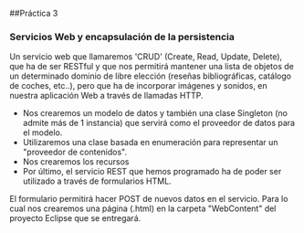 ##Práctica 3

### Servicios Web y encapsulación de la persistencia

Un  servicio web que llamaremos 'CRUD' (Create, Read, Update, Delete), que ha de ser RESTful y que nos permitirá mantener una lista de objetos de un determinado dominio de libre elección (reseñas bibliográficas, catálogo de coches, etc..), pero que ha de incorporar imágenes y sonidos, en nuestra aplicación Web a través de llamadas HTTP.

- Nos crearemos un modelo de datos y también una clase Singleton (no admite más de 1 instancia) que servirá como el proveedor de datos para el modelo.
- Utilizaremos una clase basada en enumeración para representar un "proveedor de contenidos".
- Nos crearemos los recursos
- Por último, el servicio REST que hemos programado ha de poder ser utilizado a través de formularios HTML.

El formulario permitirá hacer POST de nuevos datos en el servicio. Para lo cual nos crearemos una página (.html) en la carpeta  "WebContent" del proyecto Eclipse que se entregará.

